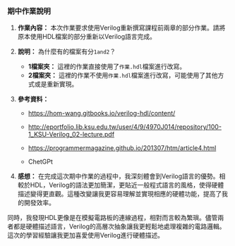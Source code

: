 ### 期中作業說明

1. **作業內容：** 本次作業要求使用Verilog重新撰寫課程前兩章的部分作業。請將原本使用HDL檔案的部分重新以Verilog語言完成。

2. **說明：** 為什麼有的檔案有分`1and2`？
    - **1檔案夾：** 這裡的作業直接使用了`作業.hdl`檔案進行改寫。
    - **2檔案夾：** 這裡的作業不使用`作業.hdl`檔案進行改寫，可能使用了其他方式或是重新實現。

3. **參考資料：** 
    - https://hom-wang.gitbooks.io/verilog-hdl/content/

    - http://eportfolio.lib.ksu.edu.tw/user/4/9/4970J014/repository/100-1_KSU-Verilog_02-lecture.pdf

    - https://programmermagazine.github.io/201307/htm/article4.html

    - ChetGPt

4. **感想：** 在完成這次期中作業的過程中，我深刻體會到Verilog語言的優勢。相較於HDL，Verilog的語法更加簡潔，更貼近一般程式語言的風格，使得硬體描述變得更直觀。這種改變讓我更容易理解並實現相應的硬體功能，提高了我的開發效率。

同時，我發現HDL更像是在模擬電路板的連線過程，相對而言較為繁瑣。儘管兩者都是硬體描述語言，Verilog的高層次抽象讓我更輕鬆地處理複雜的電路邏輯。這次的學習經驗讓我更加喜愛使用Verilog進行硬體描述。